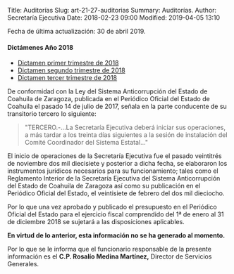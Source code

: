 Title: Auditorías
Slug: art-21-27-auditorias
Summary: Auditorías.
Author: Secretaría Ejecutiva
Date: 2018-02-23 09:00
Modified: 2019-04-05 13:10


Fecha de última actualización: 30 de abril 2019.

#### Dictámenes Año 2018

* [Dictamen primer trimestre de 2018](dictamen-2018-03-primer-trimestre.pdf)
* [Dictamen segundo trimestre de 2018](dictamen-2018-06-segundo-trimestre.pdf)
* [Dictamen tercer trimestre de 2018](dictamen-2018-09-tercer-trimestre.pdf)

De conformidad con la Ley del Sistema Anticorrupción del Estado de Coahuila de Zaragoza, publicada en el Periódico Oficial del Estado de Coahuila el pasado 14 de julio de 2017, señala en la parte conducente de su transitorio tercero lo siguiente:

> "TERCERO.-...La Secretaría Ejecutiva deberá iniciar sus operaciones, a más tardar a los treinta días siguientes a la sesión de instalación del Comité Coordinador del Sistema Estatal..."

El inicio de operaciones de la Secretaría Ejecutiva fue el pasado veintitrés de noviembre dos mil diecisiete y posterior a dicha fecha, se elaboraron los instrumentos jurídicos necesarios para su funcionamiento; tales como el Reglamento Interior de la Secretaría Ejecutiva del Sistema Anticorrupción del Estado de Coahuila de Zaragoza así como su publicación en el Periódico Oficial del Estado, el veintisiete de febrero del dos mil dieciocho.

Por lo que una vez aprobado y publicado el presupuesto en el Periódico Oficial del Estado para el ejercicio fiscal comprendido del 1ª de enero al 31 de diciembre 2018 se sujetará a las disposiciones aplicables.

**En virtud de lo anterior, esta información no se ha generado al momento.**

Por lo que se le informa que el funcionario responsable de la presente información es el **C.P. Rosalío Medina Martínez,** Director de Servicios Generales.

